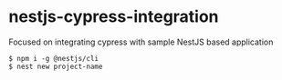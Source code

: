 # nestjs-cypress-integration
Focused on integrating cypress with sample NestJS based application

`$ npm i -g @nestjs/cli`\
`$ nest new project-name`
